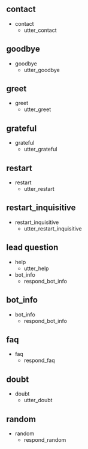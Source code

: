 
## contact
* contact
  - utter_contact

## goodbye
* goodbye
  - utter_goodbye

## greet
* greet
  - utter_greet

## grateful
* grateful
  - utter_grateful

## restart
* restart
  - utter_restart

## restart_inquisitive
* restart_inquisitive
  - utter_restart_inquisitive

## lead question
* help
  - utter_help
* bot_info
  - respond_bot_info

## bot_info
* bot_info
  - respond_bot_info

## faq
* faq
  - respond_faq

## doubt
* doubt
  - utter_doubt

## random
* random
  - respond_random
